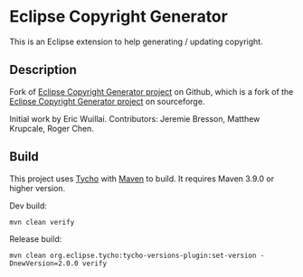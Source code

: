 # Eclipse Copyright Generator

This is an Eclipse extension to help generating / updating copyright.

## Description

Fork of [Eclipse Copyright Generator project](https://github.com/jmini/Eclipse-Copyright-Generator) on Github, which is a fork of the [Eclipse Copyright Generator project](http://sourceforge.net/projects/eclipsecopyrigh/) on sourceforge.

Initial work by Eric Wuillai. Contributors: Jeremie Bresson, Matthew Krupcale, Roger Chen.

## Build

This project uses [Tycho](https://github.com/eclipse-tycho/tycho) with [Maven](https://maven.apache.org/) to build. It requires Maven 3.9.0 or higher version.

Dev build:

```
mvn clean verify
```

Release build:

```
mvn clean org.eclipse.tycho:tycho-versions-plugin:set-version -DnewVersion=2.0.0 verify
```




